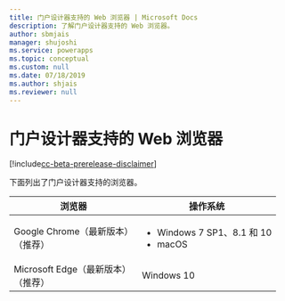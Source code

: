 ```yaml
---
title: 门户设计器支持的 Web 浏览器 | Microsoft Docs
description: 了解门户设计器支持的 Web 浏览器。
author: sbmjais
manager: shujoshi
ms.service: powerapps
ms.topic: conceptual
ms.custom: null
ms.date: 07/18/2019
ms.author: shjais
ms.reviewer: null
---
```


# <a name="supported-web-browsers-for-portal-designer"></a>门户设计器支持的 Web 浏览器

[!include[cc-beta-prerelease-disclaimer](../../includes/cc-beta-prerelease-disclaimer.md)]

下面列出了门户设计器支持的浏览器。

| **浏览器**                     | **操作系统**           |
|---------------------------------|--------------------------------|
| Google Chrome（最新版本）<br>（推荐）                    | <ul><li>Windows 7 SP1、8.1 和 10</li><li>macOS</li></ul>      |
| Microsoft Edge（最新版本）<br> （推荐）                    | Windows 10                     |
